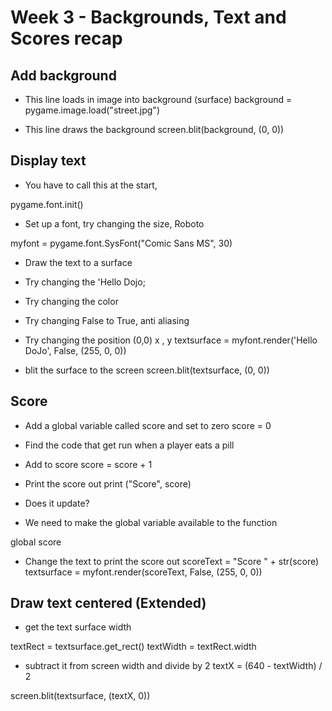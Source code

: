 # Week 3 - Backgrounds, Text and Scores recap

## Add background

 * This line loads in image into background (surface)
background = pygame.image.load("street.jpg")

* This line draws the background
screen.blit(background, (0, 0))

## Display text

* You have to call this at the start,

pygame.font.init()  

* Set up a font, try changing the size, Roboto

myfont = pygame.font.SysFont("Comic Sans MS", 30)

* Draw the text to a surface
* Try changing the 'Hello Dojo;
* Try changing the color
* Try changing False to True, anti aliasing
* Try changing the position (0,0)  x , y
textsurface = myfont.render('Hello DoJo', False, (255, 0, 0))

* blit the surface to the screen
screen.blit(textsurface, (0, 0))

## Score

* Add a global variable called score and set to zero
score = 0

* Find the code that get run when a player eats a pill
* Add to score
score = score + 1

* Print the score out
print ("Score", score)

* Does it update?
* We need to make the global variable available to the function

global score

* Change the text to print the score out
scoreText = "Score " + str(score)
textsurface = myfont.render(scoreText, False, (255, 0, 0))

## Draw text centered (Extended)

* get the text surface width

textRect = textsurface.get_rect()
textWidth = textRect.width

* subtract it from screen width and divide by 2
textX = (640 - textWidth) / 2

screen.blit(textsurface, (textX, 0))